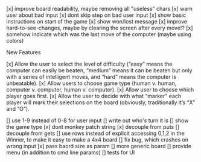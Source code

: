 [x] improve board readability, maybe removing all "useless" chars
[x] warn user about bad input
[x] dont skip step on bad user input
[x] show basic instructions on start of the game
[x] show won/lost message
[x] improve hard-to-see-changes, maybe by clearing the screen after every move!?
[x] somehow indicate which was the last move of the computer (maybe using colors)

New Features

[x] Allow the user to select the level of difficulty (“easy” means the computer can easily be beaten, “medium” means it can be beaten but only with a series of intelligent moves, and “hard” means the computer is unbeatable).
[x] Allow users to choose game type (human v. human, computer v. computer, human v. computer).
[x] Allow user to choose which player goes first.
[x] Allow the user to decide with what “marker” each player will mark their selections on the board (obviously, traditionally it’s “X” and “O”).

[] use 1-9 instead of 0-8 for user input
[] write out who's turn it is
[] show the game type
[x] dont monkey patch string
[x] decouple from puts
[] decouple from gets
[] use rows instead of explicit accessing 0,1,2 in the Winner, to make it easy to make a 4x4 board
[] fix bug, which crashes on wrong input
[x] pass baord size as param
[] more generic board
[] provide menu (in addition to cmd line params)
[] tests for UI